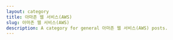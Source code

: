 ```yaml
---
layout: category
title: 아마존 웹 서비스(AWS)
slug: 아마존 웹 서비스(AWS)
description: A category for general 아마존 웹 서비스(AWS) posts.
---
```


